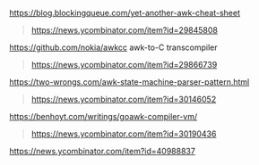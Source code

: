 https://blog.blockingqueue.com/yet-another-awk-cheat-sheet
> https://news.ycombinator.com/item?id=29845808

https://github.com/nokia/awkcc awk-to-C transcompiler
> https://news.ycombinator.com/item?id=29866739

https://two-wrongs.com/awk-state-machine-parser-pattern.html
> https://news.ycombinator.com/item?id=30146052

https://benhoyt.com/writings/goawk-compiler-vm/
> https://news.ycombinator.com/item?id=30190436

https://news.ycombinator.com/item?id=40988837